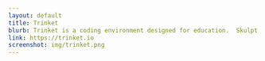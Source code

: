```yaml
---
layout: default
title: Trinket
blurb: Trinket is a coding environment designed for education.  Skulpt is the interpreter used in the Python Trinket.
link: https://trinket.io
screenshot: img/trinket.png
---
```

